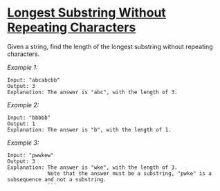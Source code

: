 # [Longest Substring Without Repeating Characters]()
Given a string, find the length of the longest substring without repeating characters.

*Example 1:*
```
Input: "abcabcbb"
Output: 3 
Explanation: The answer is "abc", with the length of 3. 
```
*Example 2:*
```
Input: "bbbbb"
Output: 1
Explanation: The answer is "b", with the length of 1.
```
*Example 3:*
```
Input: "pwwkew"
Output: 3
Explanation: The answer is "wke", with the length of 3. 
             Note that the answer must be a substring, "pwke" is a subsequence and not a substring.
			 ```